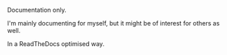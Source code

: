 Documentation only.

I'm mainly documenting for myself, but it might be of interest for others as
well.

In a ReadTheDocs optimised way.
